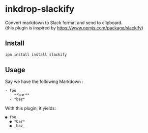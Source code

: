 # inkdrop-slackify
Convert markdown to Slack format and send to clipboard.  
(this plugin is inspired by https://www.npmjs.com/package/slackify)

## Install

```sh
ipm install install slackify
```

## Usage

Say we have the following Markdown :

```
- foo
  - **bar**
  - *baz*
```

With this plugin, it yields:

```
● foo
  ● ​*bar*​
  ● ​_baz_​
```


